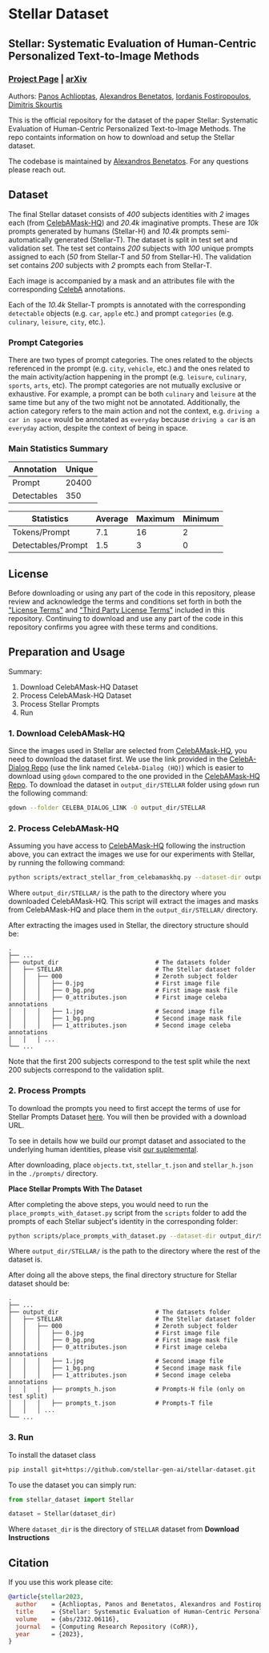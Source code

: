 # Stellar Dataset

## Stellar: Systematic Evaluation of Human-Centric Personalized Text-to-Image Methods

### [Project Page](https://stellar-gen-ai.github.io) | [arXiv](https://arxiv.org/abs/2312.06116)

Authors:
[Panos Achlioptas](https://optas.github.io/), [Alexandros Benetatos](https://www.linkedin.com/in/alexandros-benetatos/), [Iordanis Fostiropoulos](https://iordanis.me), [Dimitris Skourtis](https://www.linkedin.com/in/skourtis/)

This is the official repository for the dataset of the paper Stellar: Systematic Evaluation of Human-Centric Personalized Text-to-Image Methods. The repo containts information on how to download and setup the Stellar dataset.

The codebase is maintained by [Alexandros Benetatos](https://www.linkedin.com/in/alexandros-benetatos/). For any questions please reach out.


## Dataset
The final Stellar dataset consists of *400* subjects identities with *2* images each (from [CelebAMask-HQ](https://mmlab.ie.cuhk.edu.hk/projects/CelebA/CelebAMask_HQ.html)) and *20.4k* imaginative prompts. These are *10k* prompts generated by humans (Stellar-H) and *10.4k* prompts semi-automatically generated (Stellar-T). The dataset is split in test set and validation set. The test set contains *200* subjects with *100* unique prompts assigned to each (*50* from Stellar-T and *50* from Stellar-H). The validation set contains *200* subjects with *2* prompts each from Stellar-T.

Each image is accompanied by a mask and an attributes file with the corresponding [CelebA](http://mmlab.ie.cuhk.edu.hk/projects/CelebA.html) annotations.

Each of the *10.4k* Stellar-T prompts is annotated with the corresponding `detectable` objects (e.g. `car`, `apple` etc.) and prompt `categories` (e.g. `culinary`, `leisure`, `city`, etc.).

### Prompt Categories
There are two types of prompt categories. The ones related to the objects referenced in the prompt (e.g. `city`, `vehicle`, etc.) and the ones related to the main activity/action happening in the prompt (e.g. `leisure`, `culinary`, `sports`, `arts`, etc). The prompt categories are not mutually exclusive or exhaustive. For example, a prompt can be both `culinary` and `leisure` at the same time but any of the two might not be annotated. Additionally, the action category refers to the main action and not the context, e.g. `driving a car in space` would be annotated as `everyday` because `driving a car` is an `everyday` action, despite the context of being in space.


### Main Statistics Summary

| Annotation | Unique |
|-----------------|--------|
| Prompt         | 20400  |
| Detectables     | 350    |

| Statistics         | Average | Maximum | Minimum |
|--------------------|---------|---------|---------|
| Tokens/Prompt      | 7.1     | 16      | 2       |
| Detectables/Prompt | 1.5     | 3       | 0       |

## License

Before downloading or using any part of the code in this repository, please review and acknowledge the terms and conditions set forth in both the ["License Terms"](./LICENSE) and ["Third Party License Terms"](./THIRD-PARTIES-LICENSE) included in this repository. Continuing to download and use any part of the code in this repository confirms you agree with these terms and conditions.

## Preparation and Usage

Summary:

1. Download CelebAMask-HQ Dataset
2. Process CelebAMask-HQ Dataset
4. Process Stellar Prompts
4. Run

### 1. Download CelebAMask-HQ

Since the images used in Stellar are selected from [CelebAMask-HQ](https://mmlab.ie.cuhk.edu.hk/projects/CelebA/CelebAMask_HQ.html), you need to download the dataset first. We use the link provided in the [CelebA-Dialog Repo](https://github.com/ziqihuangg/CelebA-Dialog?tab=readme-ov-file) (use the link named `CelebA-Dialog (HQ)`) which is easier to download using `gdown` compared to the one provided in the [CelebAMask-HQ Repo](https://github.com/switchablenorms/CelebAMask-HQ). To download the dataset in `output_dir/STELLAR` folder using `gdown` run the following command:

```bash
gdown --folder CELEBA_DIALOG_LINK -O output_dir/STELLAR
```

### 2. Process CelebAMask-HQ

Assuming you have access to [CelebAMask-HQ](https://mmlab.ie.cuhk.edu.hk/projects/CelebA/CelebAMask_HQ.html) following the instruction above, you can extract the images we use for our experiments with Stellar, by running the following command:

```bash
python scripts/extract_stellar_from_celebamaskhq.py --dataset-dir output_dir/STELLAR/
```

Where `output_dir/STELLAR/` is the path to the directory where you downloaded CelebAMask-HQ. This script will extract the images and masks from CelebAMask-HQ and place them in the `output_dir/STELLAR/` directory.

After extracting the images used in Stellar, the directory structure should be:

    .
    ├── ...
    ├── output_dir                           # The datasets folder
    │   ├── STELLAR                          # The Stellar dataset folder
    │   │   ├── 000                          # Zeroth subject folder
    │   │   │   ├── 0.jpg                    # First image file
    │   │   │   ├── 0_bg.png                 # First image mask file
    │   │   │   ├── 0_attributes.json        # First image celeba annotations
    │   │   │   ├── 1.jpg                    # Second image file
    │   │   │   ├── 1_bg.png                 # Second image mask file
    │   │   │   ├── 1_attributes.json        # Second image celeba annotations
    │   │   │ ...
    └── ...

Note that the first 200 subjects correspond to the test split while the next 200 subjects correspond to the validation split.

### 2. Process Prompts

To download the prompts you need to first accept the terms of use for Stellar Prompts Dataset [here](https://forms.gle/efUfbSqbn9rH77mo8). You will then be provided with a download URL.

To see in details how we build our prompt dataset and associated to the underlying human identities, please visit [our suplemental](https://stellar-gen-ai.github.io/materials/stellar_supplementary.pdf).

After downloading, place `objects.txt`, `stellar_t.json` and  `stellar_h.json` in the `./prompts/` directory.

**Place Stellar Prompts With The Dataset**

After completing the above steps, you would need to run the `place_prompts_with_dataset.py` script from the `scripts` folder to add the prompts of each Stellar subject's identity in the corresponding folder:

```bash
python scripts/place_prompts_with_dataset.py --dataset-dir output_dir/STELLAR/
```

Where `output_dir/STELLAR/` is the path to the directory where the rest of the dataset is.

After doing all the above steps, the final directory structure for Stellar dataset should be:

    .
    ├── ...
    ├── output_dir                           # The datasets folder
    │   ├── STELLAR                          # The Stellar dataset folder
    │   │   ├── 000                          # Zeroth subject folder
    │   │   │   ├── 0.jpg                    # First image file
    │   │   │   ├── 0_bg.png                 # First image mask file
    │   │   │   ├── 0_attributes.json        # First image celeba annotations
    │   │   │   ├── 1.jpg                    # Second image file
    │   │   │   ├── 1_bg.png                 # Second image mask file
    │   │   │   ├── 1_attributes.json        # Second image celeba annotations
    │   │   │   ├── prompts_h.json           # Prompts-H file (only on test split)
    │   │   │   ├── prompts_t.json           # Prompts-T file
    │   │   │ ...
    └── ...

### 3. Run

To install the dataset class

```bash
pip install git+https://github.com/stellar-gen-ai/stellar-dataset.git
```

To use the dataset you can simply run:

```python
from stellar_dataset import Stellar

dataset = Stellar(dataset_dir)
```
Where `dataset_dir` is the directory of `STELLAR` dataset from **Download Instructions**

## Citation

If you use this work please cite:

```bibtex
@article{stellar2023,
  author    = {Achlioptas, Panos and Benetatos, Alexandros and Fostiropoulos, Iordanis and Skourtis, Dimitris},
  title     = {Stellar: Systematic Evaluation of Human-Centric Personalized Text-to-Image Methods},
  volume    = {abs/2312.06116},
  journal   = {Computing Research Repository (CoRR)},
  year      = {2023},
}
```


